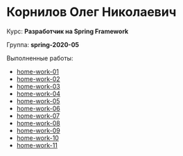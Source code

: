 # Корнилов Олег Николаевич
Курс: **Разработчик на Spring Framework**

Группа: **spring-2020-05**

Выполненные работы:

- [home-work-01](https://github.com/okornilov/2020-05-otus-spring-kornilov/tree/master/home-work-01)
- [home-work-02](https://github.com/okornilov/2020-05-otus-spring-kornilov/tree/master/home-work-02)
- [home-work-03](https://github.com/okornilov/2020-05-otus-spring-kornilov/tree/master/home-work-03)
- [home-work-04](https://github.com/okornilov/2020-05-otus-spring-kornilov/tree/master/home-work-04)
- [home-work-05](https://github.com/okornilov/2020-05-otus-spring-kornilov/tree/master/home-work-05)
- [home-work-06](https://github.com/okornilov/2020-05-otus-spring-kornilov/tree/master/home-work-06)
- [home-work-07](https://github.com/okornilov/2020-05-otus-spring-kornilov/tree/master/home-work-07)
- [home-work-08](https://github.com/okornilov/2020-05-otus-spring-kornilov/tree/master/home-work-08)
- [home-work-09](https://github.com/okornilov/2020-05-otus-spring-kornilov/tree/master/home-work-09)
- [home-work-10](https://github.com/okornilov/2020-05-otus-spring-kornilov/tree/master/home-work-10)
- [home-work-11](https://github.com/okornilov/2020-05-otus-spring-kornilov/tree/master/home-work-11)
